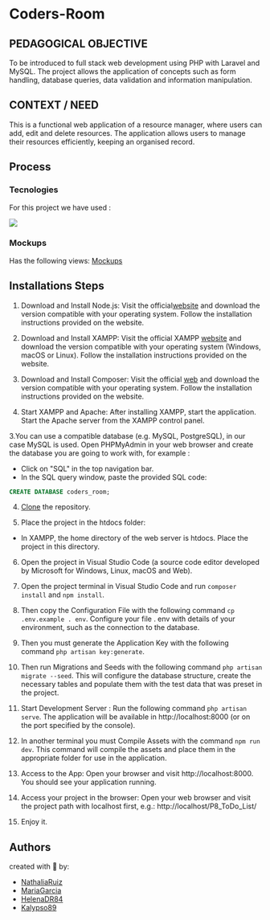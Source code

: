 # Coders-Room

## PEDAGOGICAL OBJECTIVE  
To be introduced to full stack web development using PHP with Laravel and MySQL. The project allows the application of concepts such as form handling, database queries, data validation and information manipulation.

## CONTEXT / NEED
This is a functional web application of a resource manager, where users can add, edit and delete resources. The application allows users to manage their resources efficiently, keeping an organised record.

## Process 
### Tecnologies
For this project we have used :

 <img src="https://skillicons.dev/icons?i=html,php,tailwind,nodejs,laravel,)](https://skillicons.dev"/>

### Mockups 
Has the following views:
[Mockups](https://drive.google.com/drive/folders/1uxVYYORWDkrPsIkEHlgDco2ciTzt-9E0?usp=sharing)


## Installations Steps
1.  Download and Install Node.js: Visit the official[website](https://nodejs.org/en) and download the version compatible with your operating system. Follow the installation instructions provided on the website.

2. Download and Install XAMPP: Visit the official XAMPP [website](https://www.apachefriends.org/index.html) and download the version compatible with your operating system (Windows, macOS or Linux). Follow the installation instructions provided on the website.

3. Download and Install Composer: Visit the official [web](https://getcomposer.org/) and download the version compatible with your operating system. Follow the installation instructions provided on the website.

4. Start XAMPP and Apache: After installing XAMPP, start the application. Start the Apache server from the XAMPP control panel.

3.You can use a compatible database (e.g. MySQL, PostgreSQL), in our case MySQL is used. Open PHPMyAdmin in your web browser and create the database you are going to work with, for example : 
- Click on "SQL" in the top navigation bar.
- In the SQL query window, paste the provided SQL code:

```sql
CREATE DATABASE coders_room; 
```

4. [Clone](https://docs.github.com/es/repositories/creating-and-managing-repositories/cloning-a-repository) the repository.

5. Place the project in the htdocs folder: 
- In XAMPP, the home directory of the web server is htdocs. Place the project in this directory. 

6. Open the project in Visual Studio Code (a source code editor developed by Microsoft for Windows, Linux, macOS and Web).

7. Open the project terminal in Visual Studio Code and run `composer install` and `npm install`.

8. Then copy the Configuration File with the following command `cp .env.example . env`. Configure your file . env with details of your environment, such as the connection to the database. 

9. Then you must generate the Application Key with the following command `php artisan key:generate`.

10. Then run Migrations and Seeds with the following command `php artisan migrate --seed`. This will configure the database structure, create the necessary tables and populate them with the test data that was preset in the project.

11. Start Development Server : Run the following command `php artisan serve`. The application will be available in http://localhost:8000 (or on the port specified by the console).

12. In another terminal you must Compile Assets with the command `npm run dev`. This command will compile the assets and place them in the appropriate folder for use in the application. 

13. Access to the App: Open your browser and visit http://localhost:8000. You should see your application running.

14. Access your project in the browser: Open your web browser and visit the project path with localhost first, e.g.: http://localhost/P8_ToDo_List/

15. Enjoy it.


## Authors
created with 💜 by:
- [NathaliaRuiz](https://github.com/NathaRuiz)
- [MariaGarcia](https://github.com/MariaGarciaJordan)
- [HelenaDR84](https://github.com/HelenaDR84)
- [Kalypso89](https://github.com/Kalypso89)
